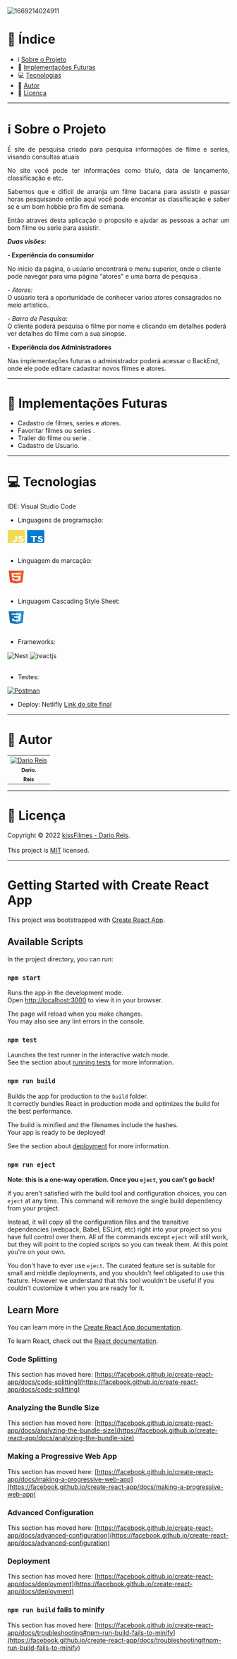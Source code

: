 ![1669214024911](https://user-images.githubusercontent.com/85812823/203573188-baabd56c-6785-4726-9d30-29300a0a0c92.png)


# :pushpin: Índice

- ℹ [Sobre o Projeto](#sobreoprojeto)
- 🚀 [Implementações Futuras](#implementacoesfuturas)
- 💻 [Tecnologias](#Tecnologias)
- 👤 [Autor](#Autor)
- 📜 [Licença](#Licença)

---

# ℹ  Sobre o Projeto
<p align="justify"> 
É site de pesquisa criado para pesquisa informações de filme e series, visando consultas atuais</p>
<p align="justify"> 
No site você pode ter informações como titulo, data de lançamento, classificação e etc.</p>
<p align="justify"> 
Sabemos que e dificil de arranja um filme bacana para assistir e passar horas pesquisando então aqui você pode encontar as classificação e saber se e um bom hobbie pro fim de semana.</p>
<p align="justify"> 
Então atraves desta aplicação o proposito e ajudar as pessoas a achar um bom filme ou serie para assistir.
</p>

***Duas visões:***

**- Experiência do consumidor**

No início da página, o usúario encontrará o menu superior, onde o cliente pode navegar para uma página “atores" e uma barra de pesquisa .

*- Atores:*<br>
O usúario terá a oportunidade de conhecer varios atores consagrados no meio artistico..

*- Barra de Pesquisa:* <br>
O cliente poderá pesquisa o filme por nome e clicando em detalhes poderá ver detalhes do filme com a sua sinopse.

**- Experiência dos Administradores**

Nas implementações futuras o administrador poderá acessar o BackEnd, onde ele pode editare  cadastrar novos filmes e atores.


---
# 🚀 Implementações Futuras

- Cadastro de filmes, series e atores.
- Favoritar filmes ou series .
- Trailer do filme ou serie .
- Cadastro de Usuario.

---
# 💻 Tecnologias

IDE: Visual Studio Code

- Linguagens de programação:
<div style="display: inline_block">
  <img align="center" alt="Js" height="30" width="40" src="https://raw.githubusercontent.com/devicons/devicon/master/icons/javascript/javascript-plain.svg">
  <img align="center" alt="Ts" height="30" width="40" src="https://raw.githubusercontent.com/devicons/devicon/master/icons/typescript/typescript-plain.svg">
</div><br>

- Linguagem de marcação:
<div style="display: inline_block">
 <img align="center" alt="HTML" height="30" width="40" src="https://raw.githubusercontent.com/devicons/devicon/master/icons/html5/html5-original.svg">
</div><br>

- Linguagem Cascading Style Sheet:
<div style="display: inline_block">
  <img align="center" alt="CSS" height="30" width="40" src="https://raw.githubusercontent.com/devicons/devicon/master/icons/css3/css3-original.svg">
</div><br>

- Frameworks:
<div style="display: inline_block">
  <img align="center" alt="Nest" height="30" width="40" src="https://cdn.jsdelivr.net/gh/devicons/devicon/icons/nestjs/nestjs-plain.svg">
 <img align="center" alt="reactjs" height="30" width="40" src="https://cdn.jsdelivr.net/gh/devicons/devicon/icons/react/react-original-wordmark.svg">
</div><br>

- Testes:

[![Postman](https://img.shields.io/badge/Postman-FF6C37?style=for-the-badge&logo=Postman&logoColor=ffffff)](#)<br>



- Deploy: Netlifly [Link do site final](https://darioreisjrkissfilmes.netlify.app/)

---

# 👤 Autor

<table>
	<tr>
		<td align="center">
			<a href="https://github.com/darioreisjr">
				<img
					width="100px"
					height="auto"
					src="https://avatars.githubusercontent.com/u/85812823?v=4"
					alt="Dario Reis"
				/>
				<br />
				<sub>
					<b>Dario.<br>Reis</b>
				</sub>
			</a>
		</td>
	</tr>
</table>

---


# 📜 Licença

Copyright :copyright: 2022 [kissFilmes - Dario Reis](https://github.com/darioreisjr/kissfilmes).
<br/>
<br/>
This project is [MIT](https://github.com/darioreisjr/kissfilmes/blob/main/LICENSE) licensed.

---





# Getting Started with Create React App

This project was bootstrapped with [Create React App](https://github.com/facebook/create-react-app).

## Available Scripts

In the project directory, you can run:

### `npm start`

Runs the app in the development mode.\
Open [http://localhost:3000](http://localhost:3000) to view it in your browser.

The page will reload when you make changes.\
You may also see any lint errors in the console.

### `npm test`

Launches the test runner in the interactive watch mode.\
See the section about [running tests](https://facebook.github.io/create-react-app/docs/running-tests) for more information.

### `npm run build`

Builds the app for production to the `build` folder.\
It correctly bundles React in production mode and optimizes the build for the best performance.

The build is minified and the filenames include the hashes.\
Your app is ready to be deployed!

See the section about [deployment](https://facebook.github.io/create-react-app/docs/deployment) for more information.

### `npm run eject`

**Note: this is a one-way operation. Once you `eject`, you can't go back!**

If you aren't satisfied with the build tool and configuration choices, you can `eject` at any time. This command will remove the single build dependency from your project.

Instead, it will copy all the configuration files and the transitive dependencies (webpack, Babel, ESLint, etc) right into your project so you have full control over them. All of the commands except `eject` will still work, but they will point to the copied scripts so you can tweak them. At this point you're on your own.

You don't have to ever use `eject`. The curated feature set is suitable for small and middle deployments, and you shouldn't feel obligated to use this feature. However we understand that this tool wouldn't be useful if you couldn't customize it when you are ready for it.

## Learn More

You can learn more in the [Create React App documentation](https://facebook.github.io/create-react-app/docs/getting-started).

To learn React, check out the [React documentation](https://reactjs.org/).

### Code Splitting

This section has moved here: [https://facebook.github.io/create-react-app/docs/code-splitting](https://facebook.github.io/create-react-app/docs/code-splitting)

### Analyzing the Bundle Size

This section has moved here: [https://facebook.github.io/create-react-app/docs/analyzing-the-bundle-size](https://facebook.github.io/create-react-app/docs/analyzing-the-bundle-size)

### Making a Progressive Web App

This section has moved here: [https://facebook.github.io/create-react-app/docs/making-a-progressive-web-app](https://facebook.github.io/create-react-app/docs/making-a-progressive-web-app)

### Advanced Configuration

This section has moved here: [https://facebook.github.io/create-react-app/docs/advanced-configuration](https://facebook.github.io/create-react-app/docs/advanced-configuration)

### Deployment

This section has moved here: [https://facebook.github.io/create-react-app/docs/deployment](https://facebook.github.io/create-react-app/docs/deployment)

### `npm run build` fails to minify

This section has moved here: [https://facebook.github.io/create-react-app/docs/troubleshooting#npm-run-build-fails-to-minify](https://facebook.github.io/create-react-app/docs/troubleshooting#npm-run-build-fails-to-minify)
